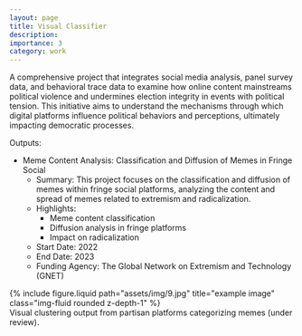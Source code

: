 ```yaml
---
layout: page
title: Visual Classifier
description: 
importance: 3
category: work
---
```


A comprehensive project that integrates social media analysis, panel survey data, and behavioral trace data to examine how online content mainstreams political violence and undermines election integrity in events with political tension. This initiative aims to understand the mechanisms through which digital platforms influence political behaviors and perceptions, ultimately impacting democratic processes. 

Outputs:

- Meme Content Analysis: Classification and Diffusion of Memes in Fringe Social
    - Summary: This project focuses on the classification and diffusion of memes within fringe social platforms, analyzing the content and spread of memes related to extremism and radicalization.
    - Highlights:
        - Meme content classification
        - Diffusion analysis in fringe platforms
        - Impact on radicalization
    - Start Date: 2022
    - End Date: 2023
    - Funding Agency: The Global Network on Extremism and Technology (GNET)

<div class="row justify-content-sm-center">
    <div class="col-sm-8 mt-3 mt-md-0">
        {% include figure.liquid path="assets/img/9.jpg" title="example image" class="img-fluid rounded z-depth-1" %}
    </div>
</div>
<div class="caption">
    Visual clustering output from partisan platforms categorizing memes (under review).
</div>
